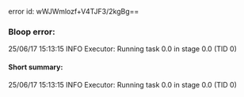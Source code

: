 error id: wWJWmlozf+V4TJF3/2kgBg==
### Bloop error:

25/06/17 15:13:15 INFO Executor: Running task 0.0 in stage 0.0 (TID 0)
#### Short summary: 

25/06/17 15:13:15 INFO Executor: Running task 0.0 in stage 0.0 (TID 0)
